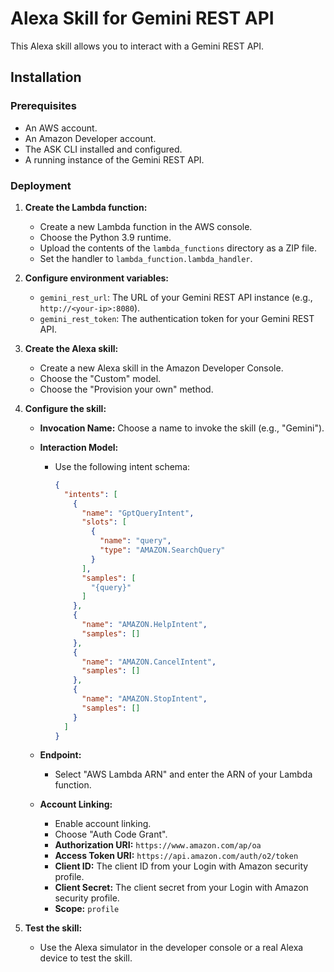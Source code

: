 # Alexa Skill for Gemini REST API

This Alexa skill allows you to interact with a Gemini REST API.

## Installation

### Prerequisites

*   An AWS account.
*   An Amazon Developer account.
*   The ASK CLI installed and configured.
*   A running instance of the Gemini REST API.

### Deployment

1.  **Create the Lambda function:**

    *   Create a new Lambda function in the AWS console.
    *   Choose the Python 3.9 runtime.
    *   Upload the contents of the `lambda_functions` directory as a ZIP file.
    *   Set the handler to `lambda_function.lambda_handler`.

2.  **Configure environment variables:**

    *   `gemini_rest_url`: The URL of your Gemini REST API instance (e.g., `http://<your-ip>:8080`).
    *   `gemini_rest_token`: The authentication token for your Gemini REST API.

3.  **Create the Alexa skill:**

    *   Create a new Alexa skill in the Amazon Developer Console.
    *   Choose the "Custom" model.
    *   Choose the "Provision your own" method.

4.  **Configure the skill:**

    *   **Invocation Name:** Choose a name to invoke the skill (e.g., "Gemini").
    *   **Interaction Model:**
        *   Use the following intent schema:

            ```json
            {
              "intents": [
                {
                  "name": "GptQueryIntent",
                  "slots": [
                    {
                      "name": "query",
                      "type": "AMAZON.SearchQuery"
                    }
                  ],
                  "samples": [
                    "{query}"
                  ]
                },
                {
                  "name": "AMAZON.HelpIntent",
                  "samples": []
                },
                {
                  "name": "AMAZON.CancelIntent",
                  "samples": []
                },
                {
                  "name": "AMAZON.StopIntent",
                  "samples": []
                }
              ]
            }
            ```

    *   **Endpoint:**
        *   Select "AWS Lambda ARN" and enter the ARN of your Lambda function.

    *   **Account Linking:**
        *   Enable account linking.
        *   Choose "Auth Code Grant".
        *   **Authorization URI:** `https://www.amazon.com/ap/oa`
        *   **Access Token URI:** `https://api.amazon.com/auth/o2/token`
        *   **Client ID:** The client ID from your Login with Amazon security profile.
        *   **Client Secret:** The client secret from your Login with Amazon security profile.
        *   **Scope:** `profile`

5.  **Test the skill:**

    *   Use the Alexa simulator in the developer console or a real Alexa device to test the skill.


